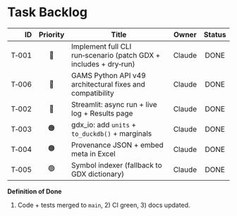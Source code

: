 # Task Backlog

| ID | Priority | Title | Owner | Status |
|---:|:-------:|-------|-------|:-----:|
| T‑001 | 🔴 | Implement full CLI run‑scenario (patch GDX + includes + dry‑run) | Claude | DONE |
| T‑006 | 🔴 | GAMS Python API v49 architectural fixes and compatibility | Claude | DONE |
| T‑002 | 🔴 | Streamlit: async run + live log + Results page | Claude | DONE |
| T‑003 | 🟠 | gdx_io: add `units` + `to_duckdb()` + marginals | Claude | DONE |
| T‑004 | 🟠 | Provenance JSON + embed meta in Excel | Claude | DONE |
| T‑005 | 🟢 | Symbol indexer (fallback to GDX dictionary) | Claude | DONE |

**Definition of Done**
1) Code + tests merged to `main`, 2) CI green, 3) docs updated.
